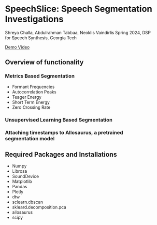 # SpeechSlice: Speech Segmentation Investigations
Shreya Challa, Abdulrahman Tabbaa, Neoklis Vaindirlis 
Spring 2024, DSP for Speech Synthesis, Georgia Tech 

[Demo Video](https://youtu.be/VLSmG2tNT2Q)
## Overview of functionality 
### Metrics Based Segmentation
- Formant Frequencies
- Autocorrelation Peaks
- Teager Energy
- Short Term Energy
- Zero Crossing Rate

### Unsupervised Learning Based Segmentation 
### Attaching timestamps to Allosaurus, a pretrained segmentation model 

## Required Packages and Installations
- Numpy
- Librosa
- SoundDevice
- Matplotlib
- Pandas
- Plotly
- dtw
- sclearn.dbscan
- skleard.decomposition.pca
- allosaurus
- scipy
  
